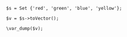 ```basic-usage.hack
$s = Set {'red', 'green', 'blue', 'yellow'};

$v = $s->toVector();

\var_dump($v);
```

